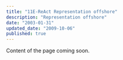 ```yaml
---
title: "11E-ReAct Representation offshore"
description: "Representation offshore"
date: "2003-01-31"
updated_date: "2009-10-06"
published: true
---
```


Content of the page coming soon.
